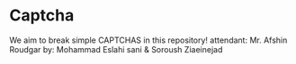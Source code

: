 Captcha
=======

We aim to break simple CAPTCHAS in this repository!
attendant: Mr. Afshin Roudgar
by: Mohammad Eslahi sani & Soroush Ziaeinejad
